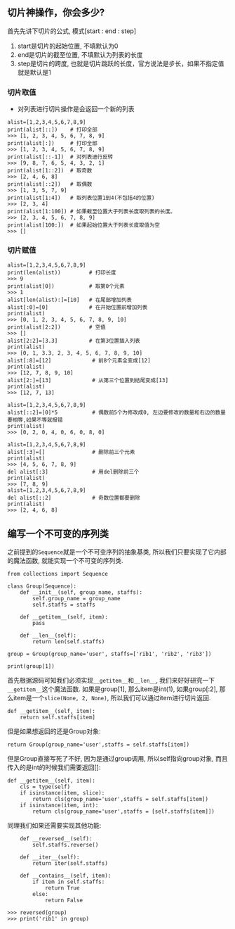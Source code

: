 ## 切片神操作，你会多少?
首先先讲下切片的公式, 模式[start : end : step]
1. start是切片的起始位置, 不填默认为0
2. end是切片的截至位置, 不填默认为列表的长度
3. step是切片的跨度, 也就是切片跳跃的长度，官方说法是步长，如果不指定值就是默认是1

### 切片取值
- 对列表进行切片操作是会返回一个新的列表
```
alist=[1,2,3,4,5,6,7,8,9]
print(alist[::])    # 打印全部
>>> [1, 2, 3, 4, 5, 6, 7, 8, 9]
print(alist[:])     # 打印全部
>>> [1, 2, 3, 4, 5, 6, 7, 8, 9]
print(alist[::-1])  # 对列表进行反转
>>> [9, 8, 7, 6, 5, 4, 3, 2, 1]
print(alist[1::2])  # 取奇数
>>> [2, 4, 6, 8]
print(alist[::2])   # 取偶数
>>> [1, 3, 5, 7, 9]
print(alist[1:4])   # 取列表位置1到4(不包括4的位置)
>>> [2, 3, 4]
print(alist[1:100]) # 如果截至位置大于列表长度取列表的长度。
>>> [2, 3, 4, 5, 6, 7, 8, 9]
print(alist[100:])  # 如果起始位置大于列表长度取值为空
>>> []
```

### 切片赋值
```
alist=[1,2,3,4,5,6,7,8,9]
print(len(alist))         # 打印长度
>>> 9
print(alist[0])           # 取第0个元素
>>> 1
alist[len(alist):]=[10]   # 在尾部增加列表
alist[:0]=[0]             # 在开始位置前增加列表
print(alist)
>>> [0, 1, 2, 3, 4, 5, 6, 7, 8, 9, 10]
print(alist[2:2])         # 空值
>>> []
alist[2:2]=[3.3]          # 在第3位置插入列表
print(alist)
>>> [0, 1, 3.3, 2, 3, 4, 5, 6, 7, 8, 9, 10]
alist[:8]=[12]             # 前8个元素全变成[12]
print(alist)
>>> [12, 7, 8, 9, 10]
alist[2:]=[13]             # 从第三个位置到结尾变成[13]
print(alist)
>>> [12, 7, 13]

alist=[1,2,3,4,5,6,7,8,9]
alist[::2]=[0]*5           # 偶数前5个为修改成0, 左边要修改的数量和右边的数量要相等,如果不等就报错
print(alist)
>>> [0, 2, 0, 4, 0, 6, 0, 8, 0]

alist=[1,2,3,4,5,6,7,8,9]
alist[:3]=[]               # 删除前三个元素
print(alist)
>>> [4, 5, 6, 7, 8, 9]
del alist[:3]              # 用del删除前三个
print(alist)
>>> [7, 8, 9]
alist=[1,2,3,4,5,6,7,8,9]
del alist[::2]             # 奇数位置都要删除
print(alist)
>>> [2, 4, 6, 8]
```

## 编写一个不可变的序列类
之前提到的`Sequence`就是一个不可变序列的抽象基类, 所以我们只要实现了它内部的魔法函数, 就能实现一个不可变的序列类.
```
from collections import Sequence

class Group(Sequence):
    def __init__(self, group_name, staffs):
        self.group_name = group_name
        self.staffs = staffs

    def __getitem__(self, item):
        pass

    def __len__(self):
        return len(self.staffs)

group = Group(group_name='user', staffs=['rib1', 'rib2', 'rib3'])

print(group[1])

```
首先根据源码可知我们必须实现`__getitem__`和`__len__`, 我们来好好研究一下`__getitem__`这个魔法函数.
如果是group[1], 那么item是int(1), 如果group[:2], 那么item是一个`slice(None, 2, None)`, 所以我们可以通过item进行切片返回.
```
def __getitem__(self, item):
    return self.staffs[item]
```
但是如果想返回的还是Group对象:
```
return Group(group_name='user',staffs = self.staffs[item])
```
但是Group直接写死了不好, 因为是通过group调用, 所以self指向group对象, 而且传入的是int的时候我们需要返回[]:
```
def __getitem__(self, item):
    cls = type(self)
    if isinstance(item, slice):
        return cls(group_name='user',staffs = self.staffs[item])
    if isinstance(item, int):
        return cls(group_name='user',staffs = [self.staffs[item]])
```
同理我们如果还需要实现其他功能:
```
    def __reversed__(self):
        self.staffs.reverse()

    def __iter__(self):
        return iter(self.staffs)

    def __contains__(self, item):
        if item in self.staffs:
            return True
        else:
            return False

>>> reversed(group)
>>> print('rib1' in group)
```



